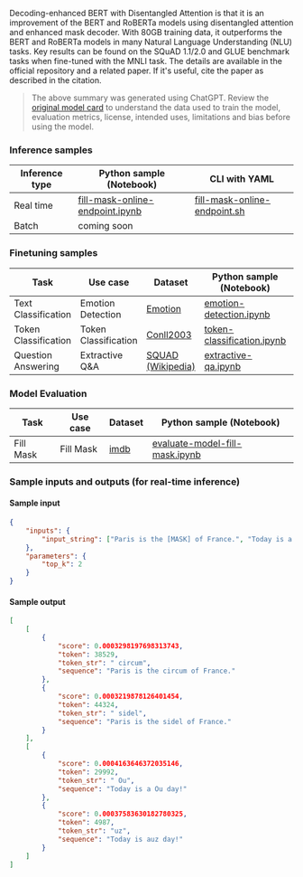 Decoding-enhanced BERT with Disentangled Attention is that it is an improvement of the BERT and RoBERTa models using disentangled attention and enhanced mask decoder. With 80GB training data, it outperforms the BERT and RoBERTa models in many Natural Language Understanding (NLU) tasks. Key results can be found on the SQuAD 1.1/2.0 and GLUE benchmark tasks when fine-tuned with the MNLI task. The details are available in the official repository and a related paper. If it's useful, cite the paper as described in the citation.

> The above summary was generated using ChatGPT. Review the <a href="https://huggingface.co/microsoft/deberta-large" target="_blank">original model card</a> to understand the data used to train the model, evaluation metrics, license, intended uses, limitations and bias before using the model.

### Inference samples

Inference type|Python sample (Notebook)|CLI with YAML
|--|--|--|
Real time|<a href="https://aka.ms/azureml-infer-online-sdk-fill-mask" target="_blank">fill-mask-online-endpoint.ipynb</a>|<a href="https://aka.ms/azureml-infer-online-cli-fill-mask" target="_blank">fill-mask-online-endpoint.sh</a>
Batch | coming soon


### Finetuning samples

Task|Use case|Dataset|Python sample (Notebook)|CLI with YAML
|---|--|--|--|--|
Text Classification|Emotion Detection|<a href="https://huggingface.co/datasets/dair-ai/emotion" target="_blank">Emotion</a>|<a href="https://aka.ms/azureml-ft-sdk-emotion-detection" target="_blank">emotion-detection.ipynb</a>|<a href="https://aka.ms/azureml-ft-cli-emotion-detection" target="_blank">emotion-detection.sh</a>
Token Classification|Token Classification|<a href="https://huggingface.co/datasets/conll2003" target="_blank">Conll2003</a>|<a href="https://aka.ms/azureml-ft-sdk-token-classification" target="_blank">token-classification.ipynb</a>|<a href="https://aka.ms/azureml-ft-cli-token-classification" target="_blank">token-classification.sh</a>
Question Answering|Extractive Q&A|<a href="https://huggingface.co/datasets/squad" target="_blank">SQUAD (Wikipedia)</a>|<a href="https://aka.ms/azureml-ft-sdk-extractive-qa" target="_blank">extractive-qa.ipynb</a>|coming soon


### Model Evaluation

|Task|Use case|Dataset|Python sample (Notebook)|
|---|--|--|--|
|Fill Mask|Fill Mask|<a href="https://huggingface.co/datasets/imdb" target="_blank">imdb</a>|<a href="https://aka.ms/azureml-eval-sdk-fill-mask/" target="_blank">evaluate-model-fill-mask.ipynb</a>|


### Sample inputs and outputs (for real-time inference)

#### Sample input
```json
{
    "inputs": {
        "input_string": ["Paris is the [MASK] of France.", "Today is a [MASK] day!"]
    },
    "parameters": {
        "top_k": 2
    }
}
```

#### Sample output
```json
[
    [
        {
            "score": 0.0003298197698313743,
            "token": 38529,
            "token_str": " circum",
            "sequence": "Paris is the circum of France."
        },
        {
            "score": 0.0003219878126401454,
            "token": 44324,
            "token_str": " sidel",
            "sequence": "Paris is the sidel of France."
        }
    ],
    [
        {
            "score": 0.0004163646372035146,
            "token": 29992,
            "token_str": " Ou",
            "sequence": "Today is a Ou day!"
        },
        {
            "score": 0.00037583630182780325,
            "token": 4987,
            "token_str": "uz",
            "sequence": "Today is auz day!"
        }
    ]
]
```
